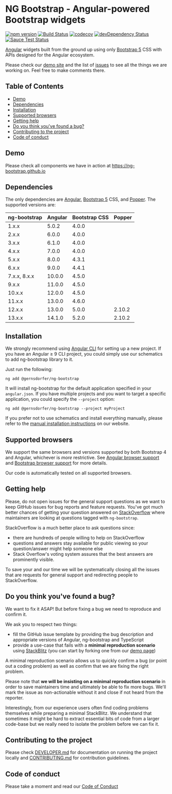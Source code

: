 # NG Bootstrap - Angular-powered Bootstrap widgets

[![npm version](https://badge.fury.io/js/%40ng-bootstrap%2Fng-bootstrap.svg)](https://badge.fury.io/js/%40ng-bootstrap%2Fng-bootstrap)
[![Build Status](https://github.com/ng-bootstrap/ng-bootstrap/workflows/ci/badge.svg?branch=master)](https://github.com/ng-bootstrap/ng-bootstrap/actions)
[![codecov](https://codecov.io/gh/ng-bootstrap/ng-bootstrap/branch/master/graph/badge.svg)](https://codecov.io/gh/ng-bootstrap/ng-bootstrap)
[![devDependency Status](https://david-dm.org/ng-bootstrap/ng-bootstrap/dev-status.svg?branch=master)](https://david-dm.org/ng-bootstrap/ng-bootstrap#info=devDependencies)
[![Sauce Test Status](https://saucelabs.com/browser-matrix/pkozlowski.svg)](https://saucelabs.com/u/pkozlowski)

[Angular](https://angular.io/) widgets built from the ground up using only [Bootstrap 5](https://getbootstrap.com/) CSS with APIs designed for the Angular ecosystem.

Please check our [demo site](https://ng-bootstrap.github.io) and the list of
[issues](https://github.com/ng-bootstrap/ng-bootstrap/issues) to see all the things we are working on. Feel free to make comments there.


## Table of Contents

- [Demo](#demo)
- [Dependencies](#dependencies)
- [Installation](#installation)
- [Supported browsers](#supported-browsers)
- [Getting help](#getting-help)
- [Do you think you've found a bug?](#you-think-youve-found-a-bug)
- [Contributing to the project](#contributing-to-the-project)
- [Code of conduct](#code-of-conduct)

## Demo

Please check all components we have in action at https://ng-bootstrap.github.io

## Dependencies

The only dependencies are [Angular](https://angular.io), [Bootstrap 5](https://getbootstrap.com) CSS, and [Popper](https://popper.js.org/).
The supported versions are:

| ng-bootstrap | Angular | Bootstrap CSS | Popper |
|--------------|---------|---------------| -------|
| 1.x.x        | 5.0.2   | 4.0.0         |        |
| 2.x.x        | 6.0.0   | 4.0.0         |        |
| 3.x.x        | 6.1.0   | 4.0.0         |        |
| 4.x.x        | 7.0.0   | 4.0.0         |        |
| 5.x.x        | 8.0.0   | 4.3.1         |        |
| 6.x.x        | 9.0.0   | 4.4.1         |        |
| 7.x.x, 8.x.x | 10.0.0  | 4.5.0         |        |
| 9.x.x        | 11.0.0  | 4.5.0         |        |
| 10.x.x       | 12.0.0  | 4.5.0         |        |
| 11.x.x       | 13.0.0  | 4.6.0         |        |
| 12.x.x       | 13.0.0  | 5.0.0         | 2.10.2 |
| 13.x.x       | 14.1.0  | 5.2.0         | 2.10.2 |

## Installation

We strongly recommend using [Angular CLI](https://cli.angular.io) for setting up a new project. If you have an Angular &ge; 9 CLI project, you could simply use our schematics to add ng-bootstrap library to it. 

Just run the following:

```shell
ng add @gernsdorfer/ng-bootstrap
```

It will install ng-bootstrap for the default application specified in your `angular.json`.
If you have multiple projects and you want to target a specific application, you could specify the `--project` option:

```shell
ng add @gernsdorfer/ng-bootstrap --project myProject
```

If you prefer not to use schematics and install everything manually, please refer to the 
[manual installation instructions](https://ng-bootstrap.github.io/#/getting-started#installation) on our website. 

## Supported browsers

We support the same browsers and versions supported by both Bootstrap 4 and Angular, whichever is _more_ restrictive. See [Angular browser support](https://angular.io/guide/browser-support) and [Bootstrap browser support](https://getbootstrap.com/docs/5.1/getting-started/browsers-devices/#supported-browsers) for more details.

Our code is automatically tested on all supported browsers.


## Getting help

Please, do not open issues for the general support questions as we want to keep GitHub issues for bug reports and feature requests. You've got much better chances of getting your question answered on [StackOverflow](http://stackoverflow.com/questions/tagged/ng-bootstrap) where maintainers are looking at questions tagged with `ng-bootstrap`.

StackOverflow is a much better place to ask questions since:
* there are hundreds of people willing to help on StackOverflow
* questions and answers stay available for public viewing so your question/answer might help someone else
* Stack Overflow's voting system assures that the best answers are prominently visible.

To save your and our time we will be systematically closing all the issues that are requests for general support and redirecting people to StackOverflow.


## Do you think you've found a bug?

We want to fix it ASAP! But before fixing a bug we need to reproduce and confirm it.

We ask you to respect two things:
* fill the GitHub issue template by providing the bug description and appropriate versions of Angular, ng-bootstrap and TypeScript
* provide a use-case that fails with a **minimal reproduction scenario** using [StackBlitz](https://stackblitz.com) (you can start by forking one from our [demo page](https://ng-bootstrap.github.io/#/components))

A minimal reproduction scenario allows us to quickly confirm a bug (or point out a coding problem) as well as confirm that we are fixing the right problem.

Please note that **we will be insisting on a minimal reproduction scenario** in order to save maintainers time and ultimately be able to fix more bugs. We'll mark the issue as non-actionable without it and close if not heard from the reporter.

Interestingly, from our experience users often find coding problems themselves while preparing a minimal StackBlitz. We understand that sometimes it might be hard to extract essential bits of code from a larger code-base but we really need to isolate the problem before we can fix it.


## Contributing to the project

Please check [DEVELOPER.md](DEVELOPER.md) for documentation on running the project locally and [CONTRIBUTING.md](CONTRIBUTING.md) for contribution guidelines.


## Code of conduct

Please take a moment and read our [Code of Conduct](CODE_OF_CONDUCT.md)
